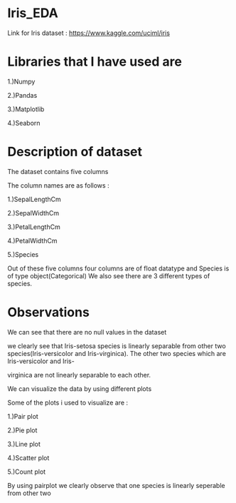 # Iris_EDA

Link for Iris dataset : https://www.kaggle.com/uciml/iris

# Libraries that I have used are 

1.)Numpy

2.)Pandas

3.)Matplotlib

4.)Seaborn

# Description of dataset

   The dataset contains five columns
   
   The column names are as follows :
   
   1.)SepalLengthCm
   
   2.)SepalWidthCm
   
   3.)PetalLengthCm
   
   4.)PetalWidthCm
   
   5.)Species
   
  Out of these five columns four columns are of float datatype and Species is of type object(Categorical)
  We also see there are 3 different types of species.
  
# Observations

We can see that there are no null values in the dataset

we clearly see that Iris-setosa species is linearly separable from other two species(Iris-versicolor and Iris-virginica). The other two species which are Iris-versicolor and Iris-

virginica are not linearly separable to each other.

We can visualize the data by using different plots

Some of the plots i used to visualize are :

1.)Pair plot

2.)Pie plot

3.)Line plot

4.)Scatter plot

5.)Count plot

By using pairplot we clearly observe that one species is linearly seperable from other two



   
